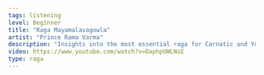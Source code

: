 ```yaml
---
tags: listening
level: Beginner
title: "Raga Mayamalavagowla"
artist: "Prince Rama Varma"
description: "Insights into the most essential raga for Carnatic and Yoga Nadopasana morning practice"
video: https://www.youtube.com/watch?v=DaphpUWLNsE
type: raga
---
```


